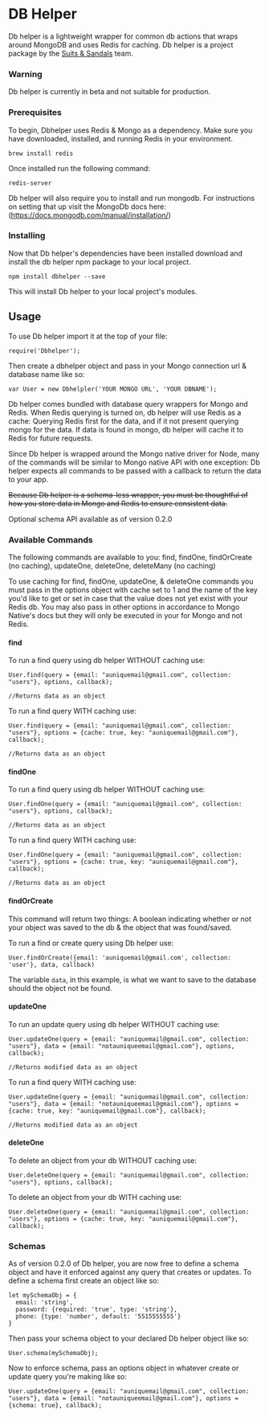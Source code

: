 # DB Helper

Db helper is a lightweight wrapper for common db actions that wraps around MongoDB and uses Redis for caching. Db helper is a project package by the [Suits & Sandals](https://suits-sandals.com/) team.

### Warning

Db helper is currently in beta and not suitable for production.

### Prerequisites

To begin, Dbhelper uses Redis & Mongo as a dependency. Make sure you have downloaded, installed, and running Redis in your environment.

```
brew install redis
```
Once installed run the following command:

```
redis-server
```

Db helper will also require you to install and run mongodb. For instructions on setting that up visit the MongoDb docs here: (https://docs.mongodb.com/manual/installation/)

### Installing

Now that Db helper's dependencies have been installed download and install the db helper npm package to your local project.

```
npm install dbhelper --save
```

This will install Db helper to your local project's modules.


## Usage

To use Db helper import it at the top of your file:

```
require('Dbhelper');
```
Then create a dbhelper object and pass in your Mongo connection url & database name like so:

```
var User = new Dbhelpler('YOUR MONGO URL', 'YOUR DBNAME');
```
Db helper comes bundled with database query wrappers for Mongo and Redis. When Redis querying is turned on, db helper will use Redis as a cache: Querying Redis first for the data, and if it not present querying mongo for the data. If data is found in mongo, db helper will cache it to Redis for future requests.

Since Db helper is wrapped around the Mongo native driver for Node, many of the commands will be similar to Mongo native API with one exception: Db helper expects all commands to be passed with a callback to return the data to your app.

~~Because Db helper is a schema-less wrapper, you must be thoughtful of how you store data in Mongo and Redis to ensure consistent data.~~

Optional schema API available as of version 0.2.0

### Available Commands

The following commands are available to you: find, findOne, findOrCreate (no caching), updateOne, deleteOne, deleteMany (no caching)

To use caching for find, findOne, updateOne, & deleteOne commands you must pass in the options object with cache set to 1 and the name of the key you'd like to get or set in case that the value does not yet exist with your Redis db. You may also pass in other options in accordance to Mongo Native's docs but they will only be executed in your for Mongo and not Redis.

#### find

To run a find query using db helper WITHOUT caching use:

```
User.find(query = {email: "auniquemail@gmail.com", collection: "users"}, options, callback);

//Returns data as an object
```

To run a find query WITH caching use:

```
User.find(query = {email: "auniquemail@gmail.com", collection: "users"}, options = {cache: true, key: "auniquemail@gmail.com"}, callback);

//Returns data as an object
```

#### findOne

To run a find query using db helper WITHOUT caching use:

```
User.findOne(query = {email: "auniquemail@gmail.com", collection: "users"}, options, callback);

//Returns data as an object
```

To run a find query WITH caching use:

```
User.findOne(query = {email: "auniquemail@gmail.com", collection: "users"}, options = {cache: true, key: "auniquemail@gmail.com"}, callback);

//Returns data as an object
```

#### findOrCreate

This command will return two things: A boolean indicating whether or not your object was saved to the db & the object that was found/saved.

To run a find or create query using Db helper use:

```
User.findOrCreate({email: 'auniquemail@gmail.com', collection: 'user'}, data, callback)
```

The variable ```data```, in this example, is what we want to save to the database should the object not be found.

#### updateOne

To run an update query using db helper WITHOUT caching use:

```
User.updateOne(query = {email: "auniquemail@gmail.com", collection: "users"}, data = {email: "notauniqueemail@gmail.com"}, options, callback);

//Returns modified data as an object
```

To run a find query WITH caching use:

```
User.updateOne(query = {email: "auniquemail@gmail.com", collection: "users"}, data = {email: "notauniqueemail@gmail.com"}, options = {cache: true, key: "auniquemail@gmail.com"}, callback);

//Returns modified data as an object
```

#### deleteOne

To delete an object from your db WITHOUT caching use:

```
User.deleteOne(query = {email: "auniquemail@gmail.com", collection: "users"}, options, callback);
```

To delete an object from your db WITH caching use:

```
User.deleteOne(query = {email: "auniquemail@gmail.com", collection: "users"}, options = {cache: true, key: "auniquemail@gmail.com"}, callback);
```

### Schemas

As of version 0.2.0 of Db helper, you are now free to define a schema object and have it enforced against any query that creates or updates. To define a schema first create an object like so:

```
let mySchemaObj = {
  email: 'string',
  password: {required: 'true', type: 'string'},
  phone: {type: 'number', default: '5515555555'}
}

```
Then pass your schema object to your declared Db helper object like so:

```
User.schema(mySchemaObj);
```

Now to enforce schema, pass an options object in whatever create or update query you're making like so:

```
User.updateOne(query = {email: "auniquemail@gmail.com", collection: "users"}, data = {email: "notauniqueemail@gmail.com"}, options = {schema: true}, callback);
```
